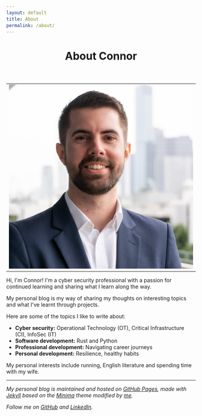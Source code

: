 ```yaml
---
layout: default
title: About
permalink: /about/
---
```


<header class="post-header">
    <h1 class="post-title">About Connor</h1>
</header>

<table style="border: none;">
    <tr style="border: none;">
        <td align="center" style="border: none;">
            <img src="/assets/images/connor_professional_profile.jpg" style="max-width:100%; max-height:100%;" alt="Professional profile photo of Connor Mooney-Collett" class="center">
        </td>
    </tr>
</table>

Hi, I'm Connor! I'm a cyber security professional with a passion for continued learning and sharing what I learn along the way.

My personal blog is my way of sharing my thoughts on interesting topics and what I've learnt through projects.

Here are some of the topics I like to write about:
- <b>Cyber security:</b> Operational Technology (OT), Critical Infrastructure (CI), InfoSec (IT)
- <b>Software development:</b> Rust and Python
- <b>Professional development:</b> Navigating career journeys
- <b>Personal development:</b> Resilience, healthy habits

My personal interests include running, English literature and spending time with my wife.

---

*My personal blog is maintained and hosted on [GitHub Pages][my-github-repo], made with [Jekyll][jekyll-repo] based on the [Minima][jekyll-minima-repo] theme modified by [me][my-github-profile].*

*Follow me on [GitHub](https://github.com/cmooneycollett) and [LinkedIn](https://www.linkedin.com/in/connor-mooney-collett).*

[my-github-repo]: https://github.com/cmooneycollett/cmooneycollett.github.io
[jekyll-repo]: https://github.com/jekyll/jekyll
[jekyll-minima-repo]: https://github.com/jekyll/minima
[my-github-profile]: https://github.com/cmooneycollett
